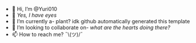 - 👋 Hi, I’m @Yuri010
- 👀 *Yes, I have eyes*
- 🌱 I’m currently a- plant? idk github automatically generated this template
- 💞️ I’m looking to collaborate on- *what are the hearts doing there?*
- 📫 How to reach me? ¯\\(ツ)/¯

<!---
Yuri010/Yuri010 is a ✨ special ✨ repository because its `README.md` (this file) appears on your GitHub profile.
You can click the Preview link to take a look at your changes.
--->

